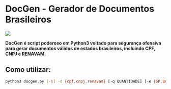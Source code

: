 # DocGen - Gerador de Documentos Brasileiros

![](https://github.com/simalamuel/python-projects/blob/main/Docgen/Images/docgen.jpg)

**DocGen é script poderoso em Python3 voltado para segurança ofensiva para gerar documentos válidos de estados brasileiros, incluindo CPF, CNPJ e RENAVAM.**

## Como utilizar:
```bash
python3 docgen.py [-h] -d {cpf,cnpj,renavam} [-q QUANTIDADE] [-e {SP,BA,PR,Mistos}] [-m] [-o OUTPUT]
```
